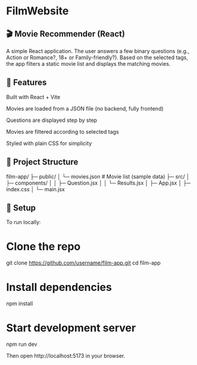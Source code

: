 # FilmWebsite
## 🎬 Movie Recommender (React)

A simple React application.
The user answers a few binary questions (e.g., Action or Romance?, 18+ or Family-friendly?).
Based on the selected tags, the app filters a static movie list and displays the matching movies.

## 🚀 Features

Built with React + Vite

Movies are loaded from a JSON file (no backend, fully frontend)

Questions are displayed step by step

Movies are filtered according to selected tags

Styled with plain CSS for simplicity

## 📂 Project Structure
film-app/
  ├─ public/
  │   └─ movies.json   # Movie list (sample data)
  ├─ src/
  │   ├─ components/
  │   │   ├─ Question.jsx
  │   │   └─ Results.jsx
  │   ├─ App.jsx
  │   ├─ index.css
  │   └─ main.jsx

## 🔧 Setup

To run locally:

# Clone the repo
git clone https://github.com/username/film-app.git
cd film-app

# Install dependencies
npm install

# Start development server
npm run dev


Then open http://localhost:5173 in your browser.
